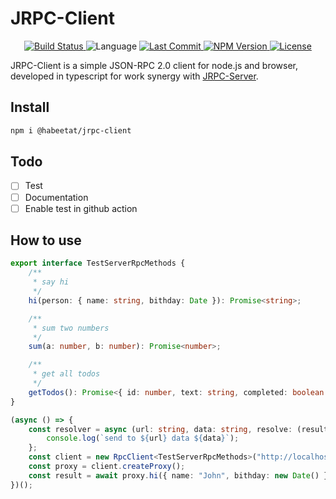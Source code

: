 # JRPC-Client


<p align="center">
    <a href="https://github.com/webeetle/JRPC-Client/actions/workflows/npm-publish-github-packages.yml" alt="Build Status">
        <img src="https://img.shields.io/github/actions/workflow/status/webeetle/JRPC-Client/npm-publish-github-packages.yml" alt="Build Status">
    </a>
    <!-- <a href="https://app.codacy.com/gh/webeetle/JRPC-Client/dashboard?utm_source=gh&utm_medium=referral&utm_content=&utm_campaign=Badge_grade" alt="Codacy Badge">
        <img src="https://img.shields.io/codacy/grade/9769707d98ea442683e4bf1f70fbcf46" alt="Codacy Badge">
    </a> -->
    <!-- <a href="https://app.codecov.io/gh/webeetle/JRPC-Server" alt="Codecov">
        <img src="https://img.shields.io/codecov/c/gh/webeetle/JRPC-Server" alt="Codecov">
    </a> -->
    <img src="https://img.shields.io/github/languages/top/webeetle/JRPC-Client" alt="Language">
    <a href="https://github.com/webeetle/JRPC-Client/commits" alt="Last Commit">
        <img src="https://img.shields.io/github/last-commit/webeetle/JRPC-Client" alt="Last Commit">
    </a>
    <a href="https://www.npmjs.com/package/@habeetat/jrpc-client" alt="NPM Version">
        <img src="https://img.shields.io/npm/v/@habeetat/jrpc-client/latest" alt="NPM Version">
    </a>
    <a href="https://github.com/webeetle/JRPC-Client/blob/master/LICENSE.md" alt="License">
        <img src="https://img.shields.io/github/license/webeetle/JRPC-Client" alt="License">
    </a>
</p>

JRPC-Client is a simple JSON-RPC 2.0 client for node.js and browser, developed in typescript for work synergy with [JRPC-Server](https://github.com/webeetle/JRPC-Server).

## Install

```bash
npm i @habeetat/jrpc-client
```

## Todo

- [ ] Test
- [ ] Documentation
- [ ] Enable test in github action

## How to use

```typescript
export interface TestServerRpcMethods {
    /**
     * say hi
     */
    hi(person: { name: string, bithday: Date }): Promise<string>;

    /**
     * sum two numbers
     */
    sum(a: number, b: number): Promise<number>;

    /**
     * get all todos
     */
    getTodos(): Promise<{ id: number, text: string, completed: boolean }[]>;
}

(async () => {
    const resolver = async (url: string, data: string, resolve: (result: any) => void) => {
        console.log(`send to ${url} data ${data}`);
    };
    const client = new RpcClient<TestServerRpcMethods>("http://localhost:3000/rpc", resolver);
    const proxy = client.createProxy();
    const result = await proxy.hi({ name: "John", bithday: new Date() });
})();
```